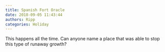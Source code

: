 ```yaml
---
title: Spanish Fort Oracle
date: 2018-09-05 11:43:44
authors: Ripp
categories: Holiday
---
```


 This happens all the time.  Can anyone name a place that was able to stop this type of runaway growth?